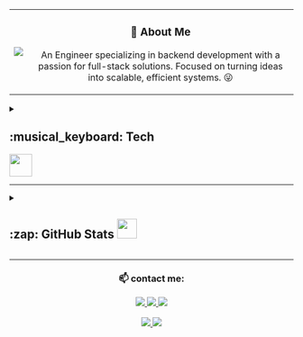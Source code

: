 <table border="0px" align="center">
  <tr>
    <td><img src="./coding.gif" width="auto" style="background-color: transparent;"/></td>
    <td>
      <h3 align="center"> 💫 About Me </h3>
      <p align="center">An Engineer specializing in backend development with a passion for full-stack solutions. Focused on turning ideas into scalable, efficient systems. 😜</p>
    </td>
  </tr>
</table>
<details>
  <summary><h2>:musical_keyboard:  Tech</h2> <img src="https://static.wixstatic.com/media/95462a_cecaf57dc6264bcfa0d80512f0252372~mv2.gif" width=40px> </summary>
  
  ### Languages:
  ![Java](https://img.shields.io/badge/java-%23ED8B00.svg?style=for-the-badge&logo=java&logoColor=white) 
  ![JavaScript](https://img.shields.io/badge/javascript-%23323330.svg?style=for-the-badge&logo=javascript&logoColor=%23F7DF1E) 
  ![Python](https://img.shields.io/badge/python-3670A0?style=for-the-badge&logo=python&logoColor=ffdd54) 
  
  ### Cloud Stack:
  ![AWS](https://img.shields.io/badge/AWS-%23FF9900.svg?style=for-the-badge&logo=amazon-aws&logoColor=white) 
  ![Google Cloud](https://img.shields.io/badge/Google%20Cloud-%234285F4.svg?style=for-the-badge&logo=google-cloud&logoColor=white) 
  
  ### Frameworks:
  ![DjangoREST](https://img.shields.io/badge/DJANGO-REST-ff1709?style=for-the-badge&logo=django&logoColor=white&color=ff1709&labelColor=gray) 
  ![Flask](https://img.shields.io/badge/flask-%23000.svg?style=for-the-badge&logo=flask&logoColor=white) 
  ![React](https://img.shields.io/badge/react-%2320232a.svg?style=for-the-badge&logo=react&logoColor=%2361DAFB) 
  ![Spring](https://img.shields.io/badge/Spring-6DB33F?style=for-the-badge&logo=spring&logoColor=white) 
  ![NodeJS](https://img.shields.io/badge/Node.js-43853D?style=for-the-badge&logo=node.js&logoColor=white)
  
  ### DataStore:
  ![PostgreSQL](https://img.shields.io/badge/PostgreSQL-316192?style=for-the-badge&logo=postgresql&logoColor=white) 
  ![MongoDB](https://img.shields.io/badge/MongoDB-%234ea94b.svg?style=for-the-badge&logo=mongodb&logoColor=white) 
  ![MySQL](https://img.shields.io/badge/mysql-%2300f.svg?style=for-the-badge&logo=mysql&logoColor=white) 
  ![SQLite](https://img.shields.io/badge/sqlite-%2307405e.svg?style=for-the-badge&logo=sqlite&logoColor=white) 
  ![Redis](https://img.shields.io/badge/redis-%23DD0031.svg?style=for-the-badge&logo=redis&logoColor=white) 
  ![RabbitMQ](https://img.shields.io/badge/rabbitmq-%23FF6600.svg?&style=for-the-badge&logo=rabbitmq&logoColor=white)
  
  ### Misc:
  ![Keras](https://img.shields.io/badge/Keras-%23D00000.svg?style=for-the-badge&logo=Keras&logoColor=white) 
  ![Pandas](https://img.shields.io/badge/pandas-%23150458.svg?style=for-the-badge&logo=pandas&logoColor=white) 
  ![SciPy](https://img.shields.io/badge/SciPy-%230C55A5.svg?style=for-the-badge&logo=scipy&logoColor=%white) 
  ![TensorFlow](https://img.shields.io/badge/TensorFlow-%23FF6F00.svg?style=for-the-badge&logo=TensorFlow&logoColor=white) 
  ![Plotly](https://img.shields.io/badge/Plotly-%233F4F75.svg?style=for-the-badge&logo=plotly&logoColor=white) 
  <br/>
</details>
<hr/>
<details style="display:flex;">
  <summary><h2>:zap: GitHub Stats <img src = "https://i.pinimg.com/originals/65/c4/f4/65c4f452571be1261e9c623f7da488ac.gif" width = 35px></h2></summary>
     <img src="https://github-readme-stats.vercel.app/api?username=spectroalias&theme=vue-dark&show_icons=true&hide_border=true&count_private=true" alt="Stats spectroalias" width="35%"/>
    <img src="https://github-readme-stats.vercel.app/api/top-langs/?username=spectroalias&theme=vue-dark&show_icons=true&hide_border=true&layout=compact" width="26.5%"/>
    <img src="https://github-readme-streak-stats.herokuapp.com/?user=spectroalias&theme=vue-dark&hide_border=true" width="37%"/>
</details>
<hr/>
<div align="center">
<H3>📫 contact me:</H3>
<a href="https://www.linkedin.com/in/nitish-kumar-1000x/">
    <img src="https://img.shields.io/badge/-LinkedIn-blue?style=flat-square&logo=Linkedin&logoColor=white&link=https://www.linkedin.com/in/nitish-kumar-1000x/">
  </a>
<a href="mailto:mail@nkchauhan022@gmail.com">
    <img src="https://img.shields.io/badge/-Gmail-d14836?style=flat-square&logo=Gmail&logoColor=white&link=mail@nkchauhan022@gmail.com">
  </a>
<a href="https://www.instagram.com/nauti_ish/">
    <img src="https://img.shields.io/badge/-Instagram-e4405f?style=flat-square&logo=Instagram&logoColor=white&link=https://www.instagram.com/nauti_ish/">
  </a>
</div>
<br>
<div align=center>
  <a href="https://medium.com/@nerdynews">
    <img src="https://img.shields.io/badge/Medium-12100E?logo=medium&logoColor=white">
  </a>
  <a href="https://github.com/spectroalias">
    <img src="https://badges.pufler.dev/visits/spectroalias/spectroalias?style=flat-square&color=black&logo=github">
  </a>
</div>
